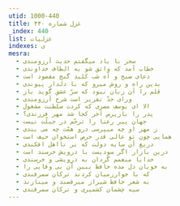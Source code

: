 ```yaml
---
utid: 1000-440
title: غزل شماره ۴۴۰
_index: 440
list: غزلیات
indexes: ی
mesra:
  - سحر با باد میگفتم حدیث آرزومندی
  - خطاب آمد که واثق شو به الطاف خداوندی
  - دعای صبح و آه شب کلید گنج مقصود است
  - بدین راه و روش میرو که با دلدار پیوندی
  - قلم را آن زبان نبود که سرّ عشق گوید باز
  - ورای حدّ تقریر است شرح آرزومندی
  - الا ای یوسف مصری که کردت سلطنت مشغول
  - پدر را بازپرس آخر کجا شد مهر فرزندی؟
  - جهان پیر رعنا را ترحّم در جبلّت نیست
  - ز مهر او چه میپرسی درو همّت چه می بندی
  - همایی چون تو عالی قدر حرص استخوان حیف است
  - دریغ آن سایه دولت که بر نااهل افکندی
  - درین بازار اگر سودیست با درویش خرسند است
  - خدایا منعمم گردان به درویشی و خرسندی
  - به خوبان دل مده حافظ ببین آن بی وفایی را
  - که با خوارزمیان کردند ترکان سمرقندی
  - به شعر حافظ شیراز میرقصند و مینازند
  - سیه چشمان کشمیری و ترکان سمرقندی
---
```

